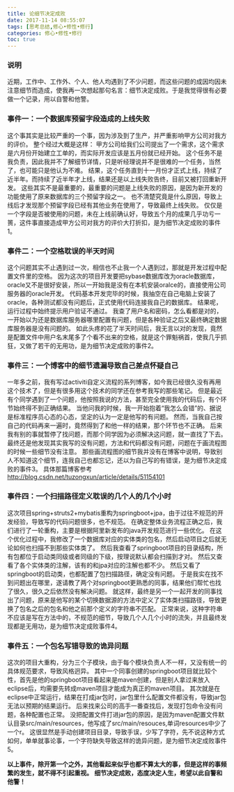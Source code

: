 ```yaml
---
title: 论细节决定成败
date: 2017-11-14 08:55:07
tags: [思考总结,修心•修性•修行]
categories: 修心•修性•修行
toc: true
---
```

### 说明
近期，工作中、工作外、个人、他人均遇到了不少问题，而这些问题的成因均因未注意细节而造成，使我再一次想起那句名言：细节决定成败。于是我觉得很有必要做一个记录，用以自警和他警。
<!--more-->
### 事件一：一个数据库预留字段造成的上线失败
这个事其实是比较严重的一个事，因为涉及到了生产，并严重影响甲方公司对我方的评价。
整个经过大概是这样：
甲方公司给我们公司提出了一个需求，这个需求是六月份开始建立工单的，而实际开发应该是五月份就已经开始。
这个任务不是我负责，因此我并不了解细节详情，只是听经理说并不是很难的一个任务，当然了，也可能只是他认为不难。
结果，这个任务直到十一月份才正式上线，持续了近半年。而持续了近半年才上线，结果还是以上线失败告终，目前又被打回重新开发。
这些其实不是最重要的，最重要的问题是上线失败的原因，是因为新开发的功能使用了原来数据库的三个预留字段之一。
也不清楚究竟是什么原因，导致上线后才发现那个预留字段已经有其他业务在使用了，导致最终上线失败。
仅仅是一个字段是否被使用的问题，未在上线前确认好，导致五个月的成果几乎功亏一篑，这件事直接造成甲方公司对我方的评价大打折扣，是为细节决定成败的事件1。

### 事件二：一个空格耽误的半天时间
这个问题其实不止遇到过一次，相信也不止我一个人遇到过，那就是开发过程中配置文件里的空格。
因为这次的项目开发要把sybase数据库改为oracle数据库，oracle又不是很好安装，所以一开始我是没有在本机安装oralce的，直接使用公司服务器的oracle开发。
代码基本开发完毕的时候，我抽空在自己电脑上安装了oracle，各种测试都没有问题后，正式使用代码连接我自己的数据库。
结果呢，运行过程中始终提示用户验证不通过。
我查了用户名和密码，怎么看都是对的，一开始以为还是数据库服务器哪里配置有问题，但是各种验证之后又最终确定数据库服务器是没有问题的。
如此头疼的花了半天时间后，我无言以对的发现，竟然是配置文件中用户名末尾多了个看不出来的空格，就是这个罪魁祸首，使我几乎抓狂，又做了若干的无用功，是为细节决定成败的事件2。

### 事件三：一个博客中的细节遗漏导致自己差点怀疑自己
一年多之前，我有写过activiti自定义流程的系列博客，如今我已经很久没有再用这个技术了，但是有很多用这个技术的同学还在参考我写的那些笔记。
但是最近有个同学遇到了一个问题，他按照我说的方法，甚至完全使用我的代码后，有个环节始终得不到正确结果。
当他问我的时候，我一开始抱着“我怎么会错”的、据说是标准程序员心态的心态，坚定的认为一定是他写的有问题。
然而，当我自己按自己的代码再来一遍时，竟然得到了和他一样的结果，那个环节也不正确。
后来我有别的事就暂停了找问题，而那个同学因为必须解决这问题，就一直找了下去。
最终还是他发现其实我写的没有问题，方法和代码都没有问题，问题在于画流程图的时候一些细节没有注意。
那些画流程图的细节我并没有在博客中说明，导致别人不知道这个细节，连我自己也都忘记，还以为自己写的有错误，是为细节决定成败的事件3。
具体那篇博客参考<http://blog.csdn.net/tuzongxun/article/details/51154101>

### 事件四：一个扫描路径定义耽误的几个人的几个小时
这次项目spring+struts2+mybatis重构为springboot+jpa，由于过往不规范的开发经验，导致写的代码问题很多，也不规范。
在确定整体业务流程正确之后，我们进行了一轮重构，主要是根据阿里新发布的java开发规范进行一些优化。
在这个优化过程中，我修改了一个数据库对应的实体类的包名，然后启动项目之后就无论如何也扫描不到那些实体类了。
然后我查看了springboot项目的目录结构，所有包都位于启动类同级或者同级的下级，按理说默认都会扫描到才对。
然后又查看了各个实体类的注解，该有的和jpa对应的注解也都不少。
然后又看了springboot的启动类，也都配置了包扫描路径，确定没有问题。
于是我实在找不到问题出在哪里，遂请教了两个对springboot更熟悉的同事，结果他们帮忙也找了很久，很久之后依然没有解决问题。
就这样，最终是另一个一起开发的同事找出了问题，原来是他写的某个切换数据源的方法中定义了实体类扫描路径，导致更换了包名之后的包名和他之前那个定义的字符串不匹配。
正常来说，这种字符串不应该是写在方法中的，不规范的细节，导致几个人几个小时的流失，并且最终发现都是无用功，是为细节决定成败事件4。

### 事件五：一个包名写错导致的诡异问题
这次的项目大重构，分为三个子模块，由于每个模块负责人不一样，又没有统一的具体规范要求，导致风格迥异。
其中一个同事创建的springboot项目就比较个性，首先是他的springboot项目看起来是maven创建，但是别人拿过来放入eclipse后，均需要先转成maven项目才能成为真正的maven项目。
其次就是在eclipse中正常运行，结果在打成jar包时，jar包里什么配置文件都没有，导致jar包无法以预期的结果运行。
后来找来公司的高手一番查找后，发现打包命令没有问题，各种配置也正常。
没把配置文件打进jar包的原因，是因为maven配置文件默认目录src/main/resources，他写成了src/main/resouces,单词resources中少了一个r。
这很显然是手动创建项目目录，导致手误，少写了字符，先不说这种方式如何，单单就事论事，一个字符缺失导致这样的诡异问题，是为细节决定成败事件5。

**以上事件，除开第一个之外，其他看起来似乎也都不算太大的事，但是这样的事频繁的发生，就不得不引起重视。**
**细节决定成败，态度决定人生，希望以此自警和他警！**


